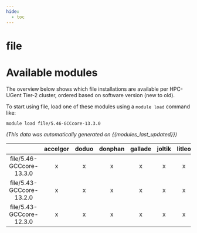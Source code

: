 ```yaml
---
hide:
  - toc
---
```


file
====

# Available modules


The overview below shows which file installations are available per HPC-UGent Tier-2 cluster, ordered based on software version (new to old).

To start using file, load one of these modules using a `module load` command like:

```shell
module load file/5.46-GCCcore-13.3.0
```

*(This data was automatically generated on {{modules_last_updated}})*  

| |accelgor|doduo|donphan|gallade|joltik|litleo|shinx|
| :---: | :---: | :---: | :---: | :---: | :---: | :---: | :---: |
|file/5.46-GCCcore-13.3.0|x|x|x|x|x|x|x|
|file/5.43-GCCcore-13.2.0|x|x|x|x|x|x|x|
|file/5.43-GCCcore-12.3.0|x|x|x|x|x|x|x|
